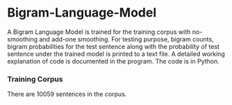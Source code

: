 # Bigram-Language-Model
A Bigram Language Model is trained for the training corpus with no-smoothing and add-one smoothing. For testing purpose, bigram counts, bigram probabilities for the test sentence along with the probability of test sentence under the trained model is printed to a text file. A detailed working explanation of code is documented in the program. The code is in Python.
### Training Corpus
There are 10059 sentences in the corpus.
